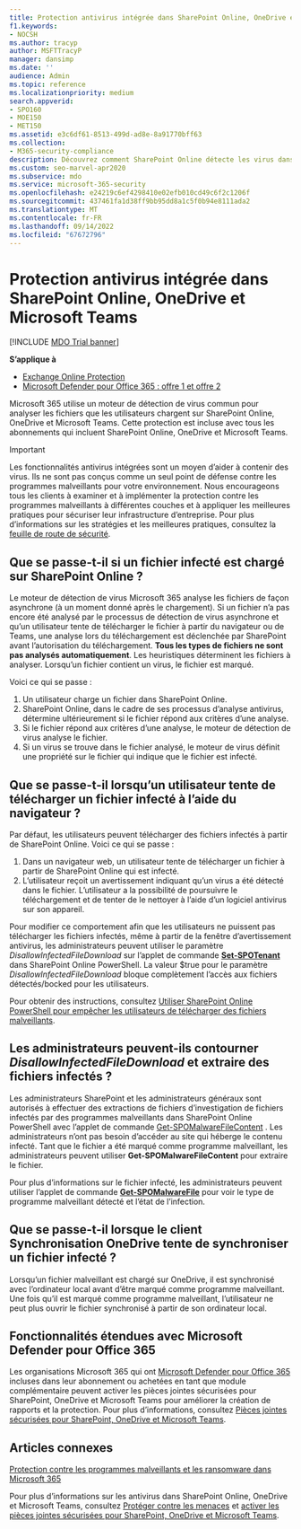 ```yaml
---
title: Protection antivirus intégrée dans SharePoint Online, OneDrive et Microsoft Teams
f1.keywords:
- NOCSH
ms.author: tracyp
author: MSFTTracyP
manager: dansimp
ms.date: ''
audience: Admin
ms.topic: reference
ms.localizationpriority: medium
search.appverid:
- SPO160
- MOE150
- MET150
ms.assetid: e3c6df61-8513-499d-ad8e-8a91770bff63
ms.collection:
- M365-security-compliance
description: Découvrez comment SharePoint Online détecte les virus dans les fichiers que les utilisateurs chargent et empêche les utilisateurs de télécharger ou de synchroniser les fichiers.
ms.custom: seo-marvel-apr2020
ms.subservice: mdo
ms.service: microsoft-365-security
ms.openlocfilehash: e24219c6ef4298410e02efb010cd49c6f2c1206f
ms.sourcegitcommit: 437461fa1d38ff9bb95dd8a1c5f0b94e8111ada2
ms.translationtype: MT
ms.contentlocale: fr-FR
ms.lasthandoff: 09/14/2022
ms.locfileid: "67672796"
---
```

# <a name="built-in-virus-protection-in-sharepoint-online-onedrive-and-microsoft-teams"></a>Protection antivirus intégrée dans SharePoint Online, OneDrive et Microsoft Teams

[!INCLUDE [MDO Trial banner](../includes/mdo-trial-banner.md)]

**S’applique à**
- [Exchange Online Protection](exchange-online-protection-overview.md)
- [Microsoft Defender pour Office 365 : offre 1 et offre 2](defender-for-office-365.md)

Microsoft 365 utilise un moteur de détection de virus commun pour analyser les fichiers que les utilisateurs chargent sur SharePoint Online, OneDrive et Microsoft Teams. Cette protection est incluse avec tous les abonnements qui incluent SharePoint Online, OneDrive et Microsoft Teams.

> [!IMPORTANT]
> Les fonctionnalités antivirus intégrées sont un moyen d’aider à contenir des virus. Ils ne sont pas conçus comme un seul point de défense contre les programmes malveillants pour votre environnement. Nous encourageons tous les clients à examiner et à implémenter la protection contre les programmes malveillants à différentes couches et à appliquer les meilleures pratiques pour sécuriser leur infrastructure d’entreprise. Pour plus d’informations sur les stratégies et les meilleures pratiques, consultez la [feuille de route de sécurité](security-roadmap.md).

## <a name="what-happens-if-an-infected-file-is-uploaded-to-sharepoint-online"></a>Que se passe-t-il si un fichier infecté est chargé sur SharePoint Online ?

Le moteur de détection de virus Microsoft 365 analyse les fichiers de façon asynchrone (à un moment donné après le chargement). Si un fichier n’a pas encore été analysé par le processus de détection de virus asynchrone et qu’un utilisateur tente de télécharger le fichier à partir du navigateur ou de Teams, une analyse lors du téléchargement est déclenchée par SharePoint avant l’autorisation du téléchargement. **Tous les types de fichiers ne sont pas analysés automatiquement**. Les heuristiques déterminent les fichiers à analyser. Lorsqu’un fichier contient un virus, le fichier est marqué. 

Voici ce qui se passe :

1. Un utilisateur charge un fichier dans SharePoint Online.
2. SharePoint Online, dans le cadre de ses processus d’analyse antivirus, détermine ultérieurement si le fichier répond aux critères d’une analyse.
3. Si le fichier répond aux critères d’une analyse, le moteur de détection de virus analyse le fichier.
4. Si un virus se trouve dans le fichier analysé, le moteur de virus définit une propriété sur le fichier qui indique que le fichier est infecté.

## <a name="what-happens-when-a-user-tries-to-download-an-infected-file-by-using-the-browser"></a>Que se passe-t-il lorsqu’un utilisateur tente de télécharger un fichier infecté à l’aide du navigateur ?

Par défaut, les utilisateurs peuvent télécharger des fichiers infectés à partir de SharePoint Online. Voici ce qui se passe :

1. Dans un navigateur web, un utilisateur tente de télécharger un fichier à partir de SharePoint Online qui est infecté.
2. L’utilisateur reçoit un avertissement indiquant qu’un virus a été détecté dans le fichier. L’utilisateur a la possibilité de poursuivre le téléchargement et de tenter de le nettoyer à l’aide d’un logiciel antivirus sur son appareil.

Pour modifier ce comportement afin que les utilisateurs ne puissent pas télécharger les fichiers infectés, même à partir de la fenêtre d’avertissement antivirus, les administrateurs peuvent utiliser le paramètre *DisallowInfectedFileDownload* sur l’applet de commande **[Set-SPOTenant](/powershell/module/sharepoint-online/Set-SPOTenant)** dans SharePoint Online PowerShell. La valeur $true pour le paramètre *DisallowInfectedFileDownload* bloque complètement l’accès aux fichiers détectés/bocked pour les utilisateurs.

Pour obtenir des instructions, consultez [Utiliser SharePoint Online PowerShell pour empêcher les utilisateurs de télécharger des fichiers malveillants](turn-on-mdo-for-spo-odb-and-teams.md#step-2-recommended-use-sharepoint-online-powershell-to-prevent-users-from-downloading-malicious-files).

## <a name="can-admins-bypass-disallowinfectedfiledownload-and-extract-infected-files"></a>Les administrateurs peuvent-ils contourner *DisallowInfectedFileDownload* et extraire des fichiers infectés ?

Les administrateurs SharePoint et les administrateurs généraux sont autorisés à effectuer des extractions de fichiers d’investigation de fichiers infectés par des programmes malveillants dans SharePoint Online PowerShell avec l’applet de commande [Get-SPOMalwareFileContent](/powershell/module/sharepoint-online/get-spomalwarefilecontent) . Les administrateurs n’ont pas besoin d’accéder au site qui héberge le contenu infecté. Tant que le fichier a été marqué comme programme malveillant, les administrateurs peuvent utiliser **Get-SPOMalwareFileContent** pour extraire le fichier. 

Pour plus d’informations sur le fichier infecté, les administrateurs peuvent utiliser l’applet de commande **[Get-SPOMalwareFile](/powershell/module/sharepoint-online/get-spomalwarefile)** pour voir le type de programme malveillant détecté et l’état de l’infection. 

## <a name="what-happens-when-the-onedrive-sync-client-tries-to-sync-an-infected-file"></a>Que se passe-t-il lorsque le client Synchronisation OneDrive tente de synchroniser un fichier infecté ?

Lorsqu’un fichier malveillant est chargé sur OneDrive, il est synchronisé avec l’ordinateur local avant d’être marqué comme programme malveillant. Une fois qu’il est marqué comme programme malveillant, l’utilisateur ne peut plus ouvrir le fichier synchronisé à partir de son ordinateur local.

## <a name="extended-capabilities-with-microsoft-defender-for-office-365"></a>Fonctionnalités étendues avec Microsoft Defender pour Office 365

Les organisations Microsoft 365 qui ont [Microsoft Defender pour Office 365](defender-for-office-365.md) incluses dans leur abonnement ou achetées en tant que module complémentaire peuvent activer les pièces jointes sécurisées pour SharePoint, OneDrive et Microsoft Teams pour améliorer la création de rapports et la protection. Pour plus d’informations, consultez [Pièces jointes sécurisées pour SharePoint, OneDrive et Microsoft Teams](mdo-for-spo-odb-and-teams.md).

## <a name="related-articles"></a>Articles connexes

[Protection contre les programmes malveillants et les ransomware dans Microsoft 365](/compliance/assurance/assurance-malware-and-ransomware-protection)

Pour plus d’informations sur les antivirus dans SharePoint Online, OneDrive et Microsoft Teams, consultez [Protéger contre les menaces](protect-against-threats.md) et [activer les pièces jointes sécurisées pour SharePoint, OneDrive et Microsoft Teams](turn-on-mdo-for-spo-odb-and-teams.md).
